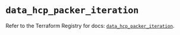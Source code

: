 # `data_hcp_packer_iteration`

Refer to the Terraform Registry for docs: [`data_hcp_packer_iteration`](https://registry.terraform.io/providers/hashicorp/hcp/0.80.0/docs/data-sources/packer_iteration).
